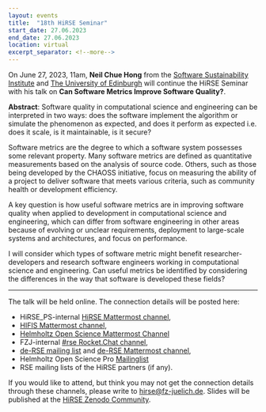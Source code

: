 ```yaml
---
layout: events
title:  "18th HiRSE Seminar"
start_date: 27.06.2023
end_date: 27.06.2023
location: virtual
excerpt_separator: <!--more-->
---
```


On June 27, 2023, 11am, **Neil Chue Hong** from the [Software Sustainability Institute](https://www.software.ac.uk/about/staff/person/neil-chue-hong) and [The University of Edinburgh](https://www.ed.ac.uk/profile/neil-chue-hong) will continue the HiRSE Seminar with his talk on **Can Software Metrics Improve Software Quality?**. 
<!--more-->

**Abstract**:
Software quality in computational science and engineering can be interpreted in two ways: does the software implement the algorithm or simulate the phenomenon as expected, and does it perform as expected i.e. does it scale, is it maintainable, is it secure?

Software metrics are the degree to which a software system possesses some relevant property. Many software metrics are defined as quantitative measurements based on the analysis of source code. Others, such as those being developed by the CHAOSS initiative, focus on measuring the ability of a project to deliver software that meets various criteria, such as community health or development efficiency.

A key question is how useful software metrics are in improving software quality when applied to development in computational science and engineering, which can differ from software engineering in other areas because of evolving or unclear requirements, deployment to large-scale systems and architectures, and focus on performance.

I will consider which types of software metric might benefit researcher-developers and research software engineers working in computational science and engineering. Can useful metrics be identified by considering the differences in the way that software is developed these fields?


***

The talk will be held online. The connection details will be posted here:

* HiRSE_PS-internal [HiRSE Mattermost channel](https://mattermost.hzdr.de/hirse),
* [HIFIS Mattermost channel](https://mattermost.hzdr.de/hifis), 
* [Helmholtz Open Science Mattermost Channel](https://mattermost.hzdr.de/open-science)
* FZJ-internal [#rse Rocket.Chat channel](https://chat.fz-juelich.de/channel/rse),
* [de-RSE mailing list](https://de-rse.org/de/join.html) and [de-RSE Mattermost channel](https://chat.gwdg.de/channel/derse),
* Helmholtz Open Science Pro [Mailinglist](https://os.helmholtz.de/en/newsroom/mailing-list/)
* RSE mailing lists of the HiRSE partners (if any).

If you would like to attend, but think you may not get the connection details through these channels, please write to [hirse@fz-juelich.de](mailto:hirse@fz-juelich.de). Slides will be published at the [HiRSE Zenodo Community](https://zenodo.org/communities/hirse/).
